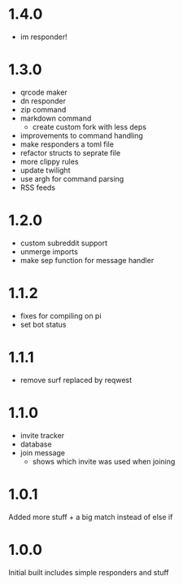 # 1.4.0

* im responder!

# 1.3.0

* qrcode maker
* dn responder
* zip command
* markdown command
  * create custom fork with less deps
* improvements to command handling
* make responders a toml file
* refactor structs to seprate file
* more clippy rules
* update twilight
* use argh for command parsing
* RSS feeds

# 1.2.0 

* custom subreddit support
* unmerge imports
* make sep function for message handler

# 1.1.2

* fixes for compiling on pi
* set bot status

# 1.1.1

* remove surf replaced by reqwest

# 1.1.0

* invite tracker
* database
* join message
    * shows which invite was used when joining

# 1.0.1

Added more stuff + a big match instead of else if

# 1.0.0

Initial built includes simple responders and stuff